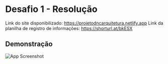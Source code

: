 
# Desafio 1 - Resolução

Link do site disponibilizado: https://projetodncarquitetura.netlify.app
Link da planilha de registro de informações: https://shorturl.at/bkESX

## Demonstração

![App Screenshot](https://images2.imgbox.com/c5/7d/fLQh8E15_o.png)
